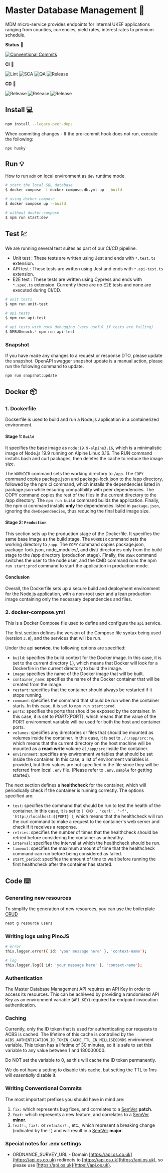 # Master Database Management 🚀

MDM micro-service provides endpoints for internal UKEF applications ranging from counties, currencies, yield rates, interest rates to premium schedule.

**Status** 🚦

[![Conventional Commits](https://img.shields.io/badge/Conventional%20Commits-1.0.0-%23FE5196?logo=conventionalcommits&logoColor=white)](https://conventionalcommits.org)

**CI** 💫

![Lint](https://github.com/UK-Export-Finance/mdm-api/actions/workflows/lint.yml/badge.svg)
![SCA](https://github.com/UK-Export-Finance/mdm-api/actions/workflows/sca.yml/badge.svg)
![QA](https://github.com/UK-Export-Finance/mdm-api/actions/workflows/test.yml/badge.svg)
![Release](https://github.com/UK-Export-Finance/mdm-api/actions/workflows/publish.yml/badge.svg)

**CD** 🚀

![Release](https://github.com/UK-Export-Finance/mdm-api/actions/workflows/deployment.yml/badge.svg?branch=dev)
![Release](https://github.com/UK-Export-Finance/mdm-api/actions/workflows/deployment.yml/badge.svg?branch=staging)
![Release](https://github.com/UK-Export-Finance/mdm-api/actions/workflows/deployment.yml/badge.svg?branch=production)

## Install 💻

```bash
npm install --legacy-peer-deps
```

When commiting changes - If the pre-commit hook does not run, execute the following:

```bash
npx husky
```

## Run 💡

How to run `mdm` on local environment as `dev` runtime mode.

```bash
# start the local SQL database
$ docker compose -f docker-compose.db.yml up --build
```

```bash
# using docker-compose
$ docker compose up --build
```

```bash
# without docker-compose
$ npm run start:dev
```

## Test 💹

We are running several test suites as part of our CI/CD pipeline.

- Unit test : These tests are written using Jest and ends with `*.test.ts` extension.
- API test : These tests are written using Jest and ends with `*.api-test.ts` extension.
- E2E test : These tests are written using Cypress and ends with `*.spec.ts` extension. Currently there are _no_ E2E tests and none are executed during CI/CD.

```bash
# unit tests
$ npm run unit-test

# api tests
$ npm run api-test

# api tests with nock debugging (very useful if tests are failing)
$ DEBUG=nock.* npm run api-test
```

### Snapshot

If you have made any changes to a request or response DTO, please update the snapshot.
OpenAPI swagger snapshot update is a manual action, please run the following command to update.

```sh
npm run snapshot:update
```

## Docker 📦

### 1. Dockerfile

Dockerfile is used to build and run a Node.js application in a containerized environment.

#### Stage 1: `Build`

It specifies the base image as `node:19.9-alpine3.16`, which is a minimalistic image of Node.js 19.9 running on Alpine Linux 3.16. The RUN command installs bash and curl packages, then deletes the cache to reduce the image size.

The `WORKDIR` command sets the working directory to `/app`. The `COPY` command copies package.json and package-lock.json to the /app directory, followed by the npm ci command, which installs the dependencies listed in package.json while ensuring compatibility with peer dependencies.
The COPY command copies the rest of the files in the current directory to the /app directory. The `npm run build` command builds the application.
Finally, the npm ci command installs **only** the dependencies listed in `package.json`, ignoring the `devDependencies`, thus reducing the final build image size.

#### Stage 2: `Production`

This section sets up the production stage of the Dockerfile. It specifies the same base image as the build stage. The `WORKDIR` command sets the working directory to `/app`.
The `COPY` command copies package.json, package-lock.json, node_modules/, and dist/ directories only from the build stage to the /app directory (production stage).
Finally, the `USER` command switches the user to the node user, and the CMD command runs the npm `run start:prod` command to start the application in production mode.

#### Conclusion

Overall, the Dockerfile sets up a secure build and deployment environment for the Node.js application, with a non-root user and a lean production image containing only the necessary dependencies and files.

### 2. docker-compose.yml

This is a Docker Compose file used to define and configure the `api` service.

The first section defines the version of the Compose file syntax being used (version `3.8`), and the services that will be run.

Under the api **service**, the following options are specified:

- `build`: specifies the build context for the Docker image. In this case, it is set to the current directory (.), which means that Docker will look for a Dockerfile in the current directory to build the image.
- `image`: specifies the name of the Docker image that will be built.
- `container_name`: specifies the name of the Docker container that will be created from the image.
- `restart`: specifies that the container should always be restarted if it stops running.
- `command`: specifies the command that should be run when the container starts. In this case, it is set to `npm run start:prod`.
- `ports`: specifies the ports that should be exposed by the container. In this case, it is set to ${PORT}:${PORT}, which means that the value of the PORT environment variable will be used for both the host and container ports.
- `volumes`: specifies any directories or files that should be mounted as volumes inside the container. In this case, it is set to `./:/app/src:rw`, which means that the current directory on the host machine will be mounted as a **read-write** volume at `/app/src` inside the container.
- `environment`: specifies any environment variables that should be set inside the container. In this case, a list of environment variables is provided, but their values are not specified in the file since they will be referred from local `.env` file. (Please refer to `.env.sample` for getting started).

The next section defines a **healthcheck** for the container, which will periodically check if the container is running correctly. The options specified are:

- `test`: specifies the command that should be run to test the health of the container. In this case, it is set to `['CMD', 'curl', '-f', 'http://localhost:${PORT}']`, which means that the healthcheck will run the curl command to make a request to the container's web server and check if it receives a response.
- `retries`: specifies the number of times that the healthcheck should be retried before considering the container as unhealthy.
- `interval`: specifies the interval at which the healthcheck should be run.
- `timeout`: specifies the maximum amount of time that the healthcheck command can run before being considered as failed.
- `start_period`: specifies the amount of time to wait before running the first healthcheck after the container has started.

## Code ⌨️

### Generating new resources

To simplify the generation of new resources, you can use the boilerplate [CRUD](https://docs.nestjs.com/recipes/crud-generator)

```bash
nest g resource users
```

### Writing logs using PinoJS

```bash
# error
this.logger.error({ id: 'your message here' }, 'context-name');

# log
this.logger.log({ id: 'your message here' }, 'context-name');

```

### Authentication

The Master Database Management API requires an API Key in order to access its resources.
This can be achieved by providing a randomised API Key as an environment variable (`API_KEY`) required for endpoint invocation authentication.

### Caching

Currently, only the ID token that is used for authenticating our requests to ACBS is cached.
The lifetime of this cache is controlled by the `ACBS_AUTHENTICATION_ID_TOKEN_CACHE_TTL_IN_MILLISECONDS` environment variable.
This token has a lifetime of 30 minutes, so it is safe to set this variable to any value between 1 and 180000000.

Do NOT set the variable to 0, as this will cache the ID token permanently.

We do not have a setting to disable this cache, but setting the TTL to 1ms will _essentially_ disable it.

### Writing Conventional Commits

The most important prefixes you should have in mind are:

1. `fix:` which represents bug fixes, and correlates to a [SemVer](https://semver.org/) **patch**.
2. `feat:` which represents a new feature, and correlates to a [SemVer](https://semver.org/) **minor**.
3. `feat!:`, `fix!:` or `refactor!:`, etc., which represent a breaking change (indicated by the `!`) and will result in a [SemVer](https://semver.org/) **major**.

### Special notes for .env settings

- ORDNANCE_SURVEY_URL - Domain [https://api.os.co.uk](https://api.os.co.uk) redirects to [https://api.os.uk](https://api.os.uk), so please use [https://api.os.uk](https://api.os.uk).
